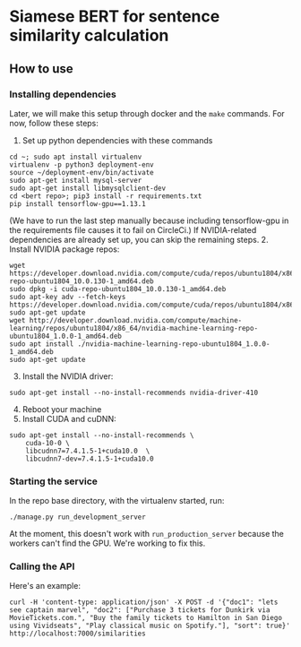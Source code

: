 # Siamese BERT for sentence similarity calculation

## How to use
### Installing dependencies
Later, we will make this setup through docker and the `make` commands. For now, follow these steps:
1. Set up python dependencies with these commands
```
cd ~; sudo apt install virtualenv
virtualenv -p python3 deployment-env
source ~/deployment-env/bin/activate
sudo apt-get install mysql-server
sudo apt-get install libmysqlclient-dev
cd <bert repo>; pip3 install -r requirements.txt
pip install tensorflow-gpu==1.13.1
```
(We have to run the last step manually because including tensorflow-gpu in the requirements file causes it to fail on CircleCi.)
If NVIDIA-related dependencies are already set up, you can skip the remaining steps.
2. Install NVIDIA package repos:
```
wget https://developer.download.nvidia.com/compute/cuda/repos/ubuntu1804/x86_64/cuda-repo-ubuntu1804_10.0.130-1_amd64.deb
sudo dpkg -i cuda-repo-ubuntu1804_10.0.130-1_amd64.deb
sudo apt-key adv --fetch-keys https://developer.download.nvidia.com/compute/cuda/repos/ubuntu1804/x86_64/7fa2af80.pub
sudo apt-get update
wget http://developer.download.nvidia.com/compute/machine-learning/repos/ubuntu1804/x86_64/nvidia-machine-learning-repo-ubuntu1804_1.0.0-1_amd64.deb
sudo apt install ./nvidia-machine-learning-repo-ubuntu1804_1.0.0-1_amd64.deb
sudo apt-get update
```
3. Install the NVIDIA driver:
```
sudo apt-get install --no-install-recommends nvidia-driver-410
```
4. Reboot your machine
5. Install CUDA and cuDNN:
```
sudo apt-get install --no-install-recommends \
    cuda-10-0 \
    libcudnn7=7.4.1.5-1+cuda10.0  \
    libcudnn7-dev=7.4.1.5-1+cuda10.0
```
### Starting the service
In the repo base directory, with the virtualenv started, run:
```
./manage.py run_development_server
```
At the moment, this doesn't work with `run_production_server` because the workers can't find the GPU. We're working to fix this. 
### Calling the API
Here's an example:
```
curl -H 'content-type: application/json' -X POST -d '{"doc1": "lets see captain marvel", "doc2": ["Purchase 3 tickets for Dunkirk via MovieTickets.com.", "Buy the family tickets to Hamilton in San Diego using Vividseats", "Play classical music on Spotify."], "sort": true}' http://localhost:7000/similarities
```
